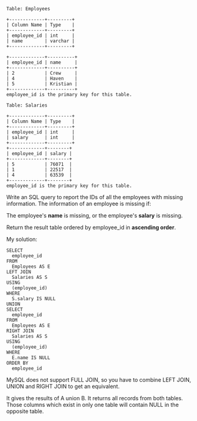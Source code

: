 ```
Table: Employees

+-------------+---------+
| Column Name | Type    |
+-------------+---------+
| employee_id | int     |
| name        | varchar |
+-------------+---------+

+-------------+----------+
| employee_id | name     |
+-------------+----------+
| 2           | Crew     |
| 4           | Haven    |
| 5           | Kristian |
+-------------+----------+
employee_id is the primary key for this table.
```
```
Table: Salaries

+-------------+---------+
| Column Name | Type    |
+-------------+---------+
| employee_id | int     |
| salary      | int     |
+-------------+---------+
+-------------+--------+
| employee_id | salary |
+-------------+--------+
| 5           | 76071  |
| 1           | 22517  |
| 4           | 63539  |
+-------------+--------+
employee_id is the primary key for this table.
```
Write an SQL query to report the IDs of all the employees with missing information. The information of an employee is missing if:

The employee's **name** is missing, or the employee's **salary** is missing.

Return the result table ordered by employee_id in **ascending order**.

My solution:
```
SELECT
  employee_id
FROM
  Employees AS E
LEFT JOIN
  Salaries AS S
USING
  (employee_id)
WHERE
  S.salary IS NULL
UNION
SELECT
  employee_id
FROM
  Employees AS E
RIGHT JOIN
  Salaries AS S
USING
  (employee_id)
WHERE
  E.name IS NULL
ORDER BY
  employee_id
 ```
 MySQL does not support FULL JOIN, so you have to combine LEFT JOIN, UNION and RIGHT JOIN to get an equivalent. 
 
 It gives the results of A union B. It returns all records from both tables. Those columns which exist in only one table will contain NULL in the opposite table.
